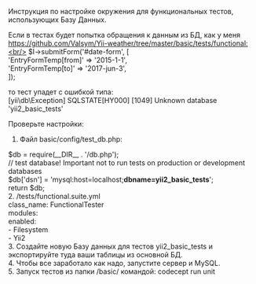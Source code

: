 Инструкция по настройке окружения для функциональных тестов, использующих Базу Данных.

Если в тестах будет попытка обращения к данным из БД, как у меня <br/>https://github.com/Valsym/Yii-weather/tree/master/basic/tests/functional:<br/>
$I->submitForm('#date-form', [<br/>
            'EntryFormTemp[from]' => '2015-1-1',<br/>
            'EntryFormTemp[to]' => '2017-jun-3',<br/>
        ]);<br/>

то тест упадет с ошибкой типа:<br/>
  [yii\db\Exception] SQLSTATE[HY000] [1049] Unknown database 'yii2_basic_tests' 
 
Проверьте настройки: <br/>
1. Файл basic/config/test_db.php:<br/>
<?php<br/>
$db = require(__DIR__ . '/db.php');<br/>
// test database! Important not to run tests on production or development databases<br/>
$db['dsn'] = 'mysql:host=localhost;<b>dbname=yii2_basic_tests</b>';<br/>

return $db;<br/>

2. /tests/functional.suite.yml<br/>
class_name: FunctionalTester<br/>
modules:<br/>
    enabled:<br/>
      - Filesystem<br/>
      - Yii2<br/>
	  
3. Создайте новую Базу данных для тестов yii2_basic_tests и экспортируйте туда ваши таблицы из основной БД.<br/>

4. Чтобы все заработало как надо, запустите сервер и MySQL.<br/>

5. Запуск тестов из папки /basic/  командой: codecept run unit<br/>

